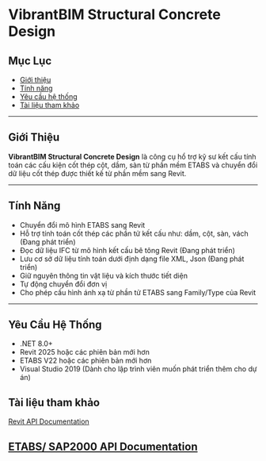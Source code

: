 # VibrantBIM Structural Concrete Design

## Mục Lục

- [Giới thiệu](#giới-thiệu)
- [Tính năng](#tính-năng)
- [Yêu cầu hệ thống](#yêu-cầu-hệ-thống)
- [Tài liệu tham khảo](#tài-liệu-tham-khảo)
---

## Giới Thiệu

**VibrantBIM Structural Concrete Design** là công cụ hổ trợ kỹ sư kết cấu tính toán các cấu kiện cốt thép cột, dầm, sàn từ phần mềm ETABS và chuyển đổi dữ liệu cốt thép được thiết kế từ phần mềm sang Revit.  
<!-- Uploading "3546542c-acc1-44fe-a6b6-29cd020d3961.png"... -->

---
## Tính Năng

- Chuyển đổi mô hình ETABS sang Revit
- Hỗ trợ tính toán cốt thép các phần tử kết cấu như: dầm, cột, sàn, vách (Đang phát triển)
- Đọc dữ liệu IFC từ mô hình kết cấu bê tông Revit (Đang phát triển)
- Lưu cơ sở dữ liệu tính toán dưới định dạng file XML, Json (Đang phát triển)
- Giữ nguyên thông tin vật liệu và kích thước tiết diện
- Tự động chuyển đổi đơn vị
- Cho phép cấu hình ánh xạ từ phần tử ETABS sang Family/Type của Revit

---

## Yêu Cầu Hệ Thống

- .NET 8.0+
- Revit 2025 hoặc các phiên bản mới hơn  
- ETABS V22 hoặc các phiên bản mới hơn  
- Visual Studio 2019 (Dành cho lập trình viên muốn phát triển thêm cho dự án)
## Tài liệu tham khảo

[Revit API Documentation](https://www.revitapidocs.com/)

[ETABS/ SAP2000 API Documentation](https://www.csiamerica.com/developer)
---

